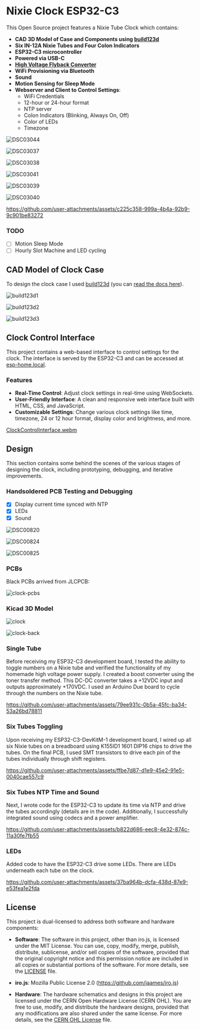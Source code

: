 # Nixie Clock ESP32-C3 

This Open Source project features a Nixie Tube Clock which contains:

- **CAD 3D Model of Case and Components using [build123d](https://github.com/gumyr/build123d)**
- **Six IN-12A Nixie Tubes and Four Colon Indicators**
- **ESP32-C3 microcontroller**
- **Powered via USB-C**
- **[High Voltage Flyback Converter](https://github.com/newell/hv-flyback-converter)**
- **WiFi Provisioning via Bluetooth**
- **Sound**
- **Motion Sensing for Sleep Mode**
- **Webserver and Client to Control Settings**:
  - WiFi Credentials
  - 12-hour or 24-hour format
  - NTP server
  - Colon Indicators (Blinking, Always On, Off)
  - Color of LEDs
  - Timezone

![DSC03044](https://github.com/user-attachments/assets/07f993d6-80e4-4be8-91cf-ca07ee2fea44)

![DSC03037](https://github.com/user-attachments/assets/44a4a0a0-5de9-4502-906c-f3cac13a6c4e)

![DSC03038](https://github.com/user-attachments/assets/37b1b0a1-37b4-4d95-b2a9-a45ee8a8bafb)

![DSC03041](https://github.com/user-attachments/assets/7cb6dc60-0e32-4339-a29e-1f2e0bf4dc62)

![DSC03039](https://github.com/user-attachments/assets/f31533b9-1901-465e-a1a9-93a7f5385e33)

![DSC03040](https://github.com/user-attachments/assets/585f6704-fa03-43b6-aafe-2fae70a9242d)

https://github.com/user-attachments/assets/c225c358-999a-4b4a-92b9-9c901be83272

 ### TODO
- [ ] Motion Sleep Mode
- [ ] Hourly Slot Machine and LED cycling

## CAD Model of Clock Case

To design the clock case I used [build123d](https://github.com/gumyr/build123d) (you can [read the docs here](https://build123d.readthedocs.io/en/latest/)).  

![build123d1](https://github.com/user-attachments/assets/34beb862-cac3-4001-b182-0c05eaf4e648)

![build123d2](https://github.com/user-attachments/assets/6d905a4e-8f06-46c9-aa65-b445b4101efb)

![build123d3](https://github.com/user-attachments/assets/4a8ca054-bb4b-4820-a1e7-e0d810ef57d7)

## Clock Control Interface

This project contains a web-based interface to control settings for the clock. The interface is served by the ESP32-C3 and can be accessed at [esp-home.local](http://esp-home.local).

### Features

- **Real-Time Control**: Adjust clock settings in real-time using WebSockets.
- **User-Friendly Interface**: A clean and responsive web interface built with HTML, CSS, and JavaScript.
- **Customizable Settings**: Change various clock settings like time, timezone, 24 or 12 hour format, display color and brightness, and more.

[ClockControlInterface.webm](https://github.com/user-attachments/assets/71b5c2da-ff7b-42fa-be0a-e68aa2519f6b)

## Design

This section contains some behind the scenes of the various stages of designing the clock, including prototyping, debugging, and iterative improvements. 

### Handsoldered PCB Testing and Debugging

- [x] Display current time synced with NTP
- [x] LEDs
- [x] Sound

![DSC00820](https://github.com/user-attachments/assets/b7c6caf7-d2b7-44de-bebc-66ae702bd61a)

![DSC00824](https://github.com/user-attachments/assets/1beff864-1065-4d9b-b666-368eb919fa4f)

![DSC00825](https://github.com/user-attachments/assets/e6425b82-5ede-4e77-bb7d-64c5438d0f17)

### PCBs

Black PCBs arrived from JLCPCB:

![clock-pcbs](https://github.com/user-attachments/assets/8e31dfbc-8cd0-4aaf-a7f6-d063d01f86a6)

### Kicad 3D Model

![clock](https://github.com/user-attachments/assets/745a5776-db51-4f5b-979e-c3a7e6d8c8c4)

![clock-back](https://github.com/user-attachments/assets/593558b8-ba2a-457c-b399-670f584f445b)

### Single Tube

Before receiving my ESP32-C3 development board, I tested the ability to toggle numbers on a Nixie tube and verified the functionality of my homemade high voltage power supply. I created a boost converter using the toner transfer method. This DC-DC converter takes a +12VDC input and outputs approximately +170VDC. I used an Arduino Due board to cycle through the numbers on the Nixie tube.

https://github.com/user-attachments/assets/79ee931c-0b5a-45fc-ba34-53a26bd78811

### Six Tubes Toggling

Upon receiving my ESP32-C3-DevKitM-1 development board, I wired up all six Nixie tubes on a breadboard using K155ID1 1601 DIP16 chips to drive the tubes. On the final PCB, I used SMT transistors to drive each pin of the tubes individually through shift registers.

https://github.com/user-attachments/assets/ffbe7d87-d1e9-45e2-91e5-0040cae557c9

### Six Tubes NTP Time and Sound

Next, I wrote code for the ESP32-C3 to update its time via NTP and drive the tubes accordingly (details are in the code). Additionally, I successfully integrated sound using codecs and a power amplifier.

https://github.com/user-attachments/assets/b822d686-eec8-4e32-874c-11a30fe7fb55

### LEDs

Added code to have the ESP32-C3 drive some LEDs.  There are LEDs underneath each tube on the clock.

https://github.com/user-attachments/assets/37ba964b-dcfa-438d-87e9-e53fea1e2fda

## License

This project is dual-licensed to address both software and hardware components:

- **Software**: The software in this project, other than iro.js, is licensed under the MIT License. You can use, copy, modify, merge, publish, distribute, sublicense, and/or sell copies of the software, provided that the original copyright notice and this permission notice are included in all copies or substantial portions of the software. For more details, see the [LICENSE](./LICENSE) file.

- **iro.js**: Mozilla Public License 2.0 (https://github.com/jaames/iro.js)

- **Hardware**: The hardware schematics and designs in this project are licensed under the CERN Open Hardware License (CERN OHL). You are free to use, modify, and distribute the hardware designs, provided that any modifications are also shared under the same license. For more details, see the [CERN OHL License](./CERN_OHL_LICENSE) file.
